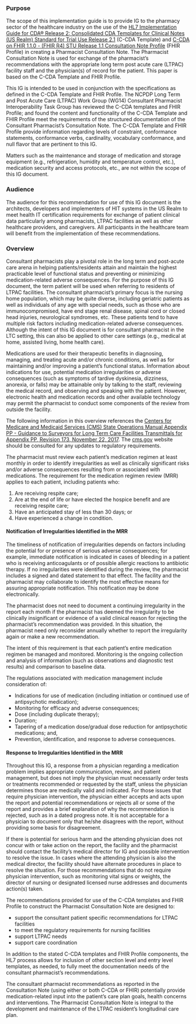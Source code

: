 ### Purpose

The scope of this implementation guide is to provide IG to the pharmacy sector of the healthcare industry on the use of the [HL7 Implementation Guide for CDA® Release 2: Consolidated CDA Templates for Clinical Notes (US Realm) Standard for Trial Use Release 2.1](http://www.hl7.org/implement/standards/product_brief.cfm?product_id=408) (C-CDA Template) and [C-CDA on FHIR 1.1.0 - (FHIR R4) STU Release 1.1 Consultation Note Profile](http://www.hl7.org/fhir/us/ccda/StructureDefinition-Consultation-Note.html) (FHIR Profile) in creating a Pharmacist Consultation Note. The Pharmacist Consultation Note is used for exchange of the pharmacist’s recommendations with the appropriate long term post acute care (LTPAC) facility staff and the physician(s) of record for the patient. This paper is based on the C-CDA Template and FHIR Profile.

This IG is intended to be used in conjunction with the specifications as defined in the C-CDA Template and FHIR Profile. The NCPDP Long Term and Post Acute Care (LTPAC) Work Group (WG14) Consultant Pharmacist Interoperability Task Group has reviewed the C-CDA templates and FHIR Profile; and found the content and functionality of the C-CDA Template and FHIR Profile meet the requirements of the structured documentation of the Consultant Pharmacist’s Consultation Note. The C-CDA Template and FHIR Profile provide information regarding levels of constraint, conformance statements, conformance verbs, cardinality, vocabulary conformance, and null flavor that are pertinent to this IG.

Matters such as the maintenance and storage of medication and storage equipment (e.g., refrigeration, humidity and temperature control, etc.), medication security and access protocols, etc., are not within the scope of this IG document.

### Audience

The audience for this recommendation for use of this IG document is the architects, developers and implementers of HIT systems in the US Realm to meet health IT certification requirements for exchange of patient clinical data particularly among pharmacists, LTPAC facilities as well as other healthcare providers, and caregivers. All participants in the healthcare team will benefit from the implementation of these recommendations.

### Overview

Consultant pharmacists play a pivotal role in the long term and post-acute care arena in helping patients/residents attain and maintain the highest practicable level of functional status and preventing or minimizing medication-related adverse consequences. For the purpose of this IG document, the term patient will be used when referring to residents of LTPAC facilities. The consultant pharmacist’s primary focus is the nursing home population, which may be quite diverse, including geriatric patients as well as individuals of any age with special needs, such as those who are immunocompromised, have end stage renal disease, spinal cord or closed head injuries, neurological syndromes, etc. These patients tend to have multiple risk factors including medication-related adverse consequences. Although the intent of this IG document is for consultant pharmacist in the LTC setting, this can also be applied to other care settings (e.g., medical at home, assisted living, home health care).

Medications are used for their therapeutic benefits in diagnosing, managing, and treating acute and/or chronic conditions, as well as for maintaining and/or improving a patient’s functional status. Information about indications for use, potential medication irregularities or adverse consequences (such as symptoms of tardive dyskinesia, dizziness, anorexia, or falls) may be attainable only by talking to the staff, reviewing the medical record, and observing and speaking with the patient. However, electronic health and medication records and other available technology may permit the pharmacist to conduct some components of the review from outside the facility.

The following information in this overview references the [Centers for Medicare and Medicaid Services (CMS) State Operations Manual Appendix PP - Guidance to Surveyors for Long Term Care Facilities Transmittals for Appendix PP, Revision 173, November 22, 2017](https://www.cms.gov/Regulations-and-Guidance/Guidance/Manuals/downloads/SOM107ap_pp_Guidelines_ltcf.pdf). The [cms.gov](https://www.cms.gov) website should be consulted for any updates to regulatory requirements.

The pharmacist must review each patient’s medication regimen at least monthly in order to identify irregularities as well as clinically significant risks and/or adverse consequences resulting from or associated with medications. The requirement for the medication regimen review (MRR) applies to each patient, including patients who:

1. Are receiving respite care;
2. Are at the end of life or have elected the hospice benefit and are receiving respite care;
3. Have an anticipated stay of less than 30 days; or
4. Have experienced a change in condition.

#### Notification of Irregularities Identified in the MRR

The timeliness of notification of irregularities depends on factors including the potential for or presence of serious adverse consequences; for example, immediate notification is indicated in cases of bleeding in a patient who is receiving anticoagulants or of possible allergic reactions to antibiotic therapy. If no irregularities were identified during the review, the pharmacist includes a signed and dated statement to that effect. The facility and the pharmacist may collaborate to identify the most effective means for assuring appropriate notification. This notification may be done electronically.

The pharmacist does not need to document a continuing irregularity in the report each month if the pharmacist has deemed the irregularity to be clinically insignificant or evidence of a valid clinical reason for rejecting the pharmacist’s recommendation was provided. In this situation, the pharmacist need only reconsider annually whether to report the irregularity again or make a new recommendation.

The intent of this requirement is that each patient’s entire medication regimen be managed and monitored. Monitoring is the ongoing collection and analysis of information (such as observations and diagnostic test results) and comparison to baseline data.

The regulations associated with medication management include consideration of:

- Indications for use of medication (including initiation or continued use of antipsychotic medication);
- Monitoring for efficacy and adverse consequences;
- Dose (including duplicate therapy);
- Duration;
- Tapering of a medication dose/gradual dose reduction for antipsychotic medications; and,
- Prevention, identification, and response to adverse consequences.

#### Response to Irregularities Identified in the MRR

Throughout this IG, a response from a physician regarding a medication problem implies appropriate communication, review, and patient management, but does not imply the physician must necessarily order tests or treatments recommended or requested by the staff, unless the physician determines those are medically valid and indicated. For those issues that require physician intervention, the physician either accepts and acts upon the report and potential recommendations or rejects all or some of the report and provides a brief explanation of why the recommendation is rejected, such as in a dated progress note. It is not acceptable for a physician to document only that he/she disagrees with the report, without providing some basis for disagreement.

If there is potential for serious harm and the attending physician does not concur with or take action on the report, the facility and the pharmacist should contact the facility’s medical director for IG and possible intervention to resolve the issue. In cases where the attending physician is also the medical director, the facility should have alternate procedures in place to resolve the situation. For those recommendations that do not require physician intervention, such as monitoring vital signs or weights, the director of nursing or designated licensed nurse addresses and documents action(s) taken.

The recommendations provided for use of the C-CDA templates and FHIR Profile to construct the Pharmacist Consultation Note are designed to:

- support the consultant patient specific recommendations for LTPAC facilities
- to meet the regulatory requirements for nursing facilities
- support LTPAC needs
- support care coordination

In addition to the stated C-CDA templates and FHIR Profile components, the HL7 process allows for inclusion of other section level and entry level templates, as needed, to fully meet the documentation needs of the consultant pharmacist’s recommendations.

The consultant pharmacist recommendations as reported in the Consultation Note (using either or both C-CDA or FHIR) potentially provide medication-related input into the patient’s care plan goals, health concerns and interventions. The Pharmacist Consultation Note is integral to the development and maintenance of the LTPAC resident’s longitudinal care plan.
